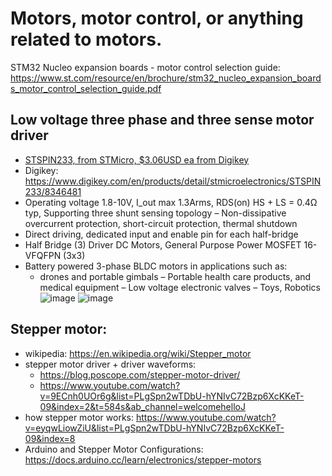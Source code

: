 # Motors, motor control, or anything related to motors.

STM32 Nucleo expansion boards - motor control selection guide: https://www.st.com/resource/en/brochure/stm32_nucleo_expansion_boards_motor_control_selection_guide.pdf

## Low voltage three phase and three sense motor driver
- [STSPIN233, from STMicro, $3.06USD ea from Digikey](https://www.st.com/content/ccc/resource/technical/document/datasheet/group3/9b/1c/56/b3/f5/43/4b/1c/DM00441037/files/DM00441037.pdf/jcr:content/translations/en.DM00441037.pdf)
- Digikey: https://www.digikey.com/en/products/detail/stmicroelectronics/STSPIN233/8346481
- Operating voltage 1.8-10V, I_out max 1.3Arms, RDS(on) HS + LS = 0.4Ω typ, Supporting three shunt sensing topology
– Non-dissipative overcurrent protection, short-circuit protection, thermal shutdown
- Direct driving, dedicated input and enable pin for each half-bridge
- Half Bridge (3) Driver DC Motors, General Purpose Power MOSFET 16-VFQFPN (3x3)
- Battery powered 3-phase BLDC motors in applications such as:
  - drones and portable gimbals
  – Portable health care products, and medical equipment
  – Low voltage electronic valves
  – Toys, Robotics
![image](https://user-images.githubusercontent.com/42329930/218914634-8f2b0159-5ca8-4e90-86a2-ec5a9bbdb5fc.png)
![image](https://user-images.githubusercontent.com/42329930/218915133-2b77a8e5-d5da-41d7-901a-c704d62b6e2d.png)



## Stepper motor:
- wikipedia: https://en.wikipedia.org/wiki/Stepper_motor
- stepper motor driver + driver waveforms: 
  - https://blog.poscope.com/stepper-motor-driver/
  - https://www.youtube.com/watch?v=9ECnh0UOr6g&list=PLgSpn2wTDbU-hYNIvC72Bzp6XcKKeT-09&index=2&t=584s&ab_channel=welcomehelloJ
- how stepper motor works: https://www.youtube.com/watch?v=eyqwLiowZiU&list=PLgSpn2wTDbU-hYNIvC72Bzp6XcKKeT-09&index=8
- Arduino and Stepper Motor Configurations: https://docs.arduino.cc/learn/electronics/stepper-motors
